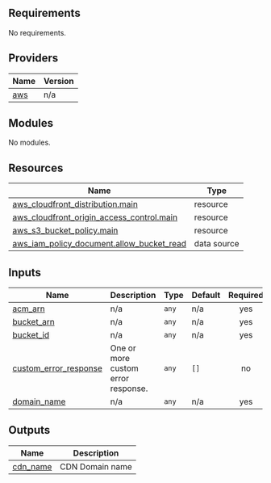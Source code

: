 <!-- BEGIN_TF_DOCS -->
## Requirements

No requirements.

## Providers

| Name | Version |
|------|---------|
| <a name="provider_aws"></a> [aws](#provider\_aws) | n/a |

## Modules

No modules.

## Resources

| Name | Type |
|------|------|
| [aws_cloudfront_distribution.main](https://registry.terraform.io/providers/hashicorp/aws/latest/docs/resources/cloudfront_distribution) | resource |
| [aws_cloudfront_origin_access_control.main](https://registry.terraform.io/providers/hashicorp/aws/latest/docs/resources/cloudfront_origin_access_control) | resource |
| [aws_s3_bucket_policy.main](https://registry.terraform.io/providers/hashicorp/aws/latest/docs/resources/s3_bucket_policy) | resource |
| [aws_iam_policy_document.allow_bucket_read](https://registry.terraform.io/providers/hashicorp/aws/latest/docs/data-sources/iam_policy_document) | data source |

## Inputs

| Name | Description | Type | Default | Required |
|------|-------------|------|---------|:--------:|
| <a name="input_acm_arn"></a> [acm\_arn](#input\_acm\_arn) | n/a | `any` | n/a | yes |
| <a name="input_bucket_arn"></a> [bucket\_arn](#input\_bucket\_arn) | n/a | `any` | n/a | yes |
| <a name="input_bucket_id"></a> [bucket\_id](#input\_bucket\_id) | n/a | `any` | n/a | yes |
| <a name="input_custom_error_response"></a> [custom\_error\_response](#input\_custom\_error\_response) | One or more custom error response. | `any` | `[]` | no |
| <a name="input_domain_name"></a> [domain\_name](#input\_domain\_name) | n/a | `any` | n/a | yes |

## Outputs

| Name | Description |
|------|-------------|
| <a name="output_cdn_name"></a> [cdn\_name](#output\_cdn\_name) | CDN Domain name |
<!-- END_TF_DOCS -->